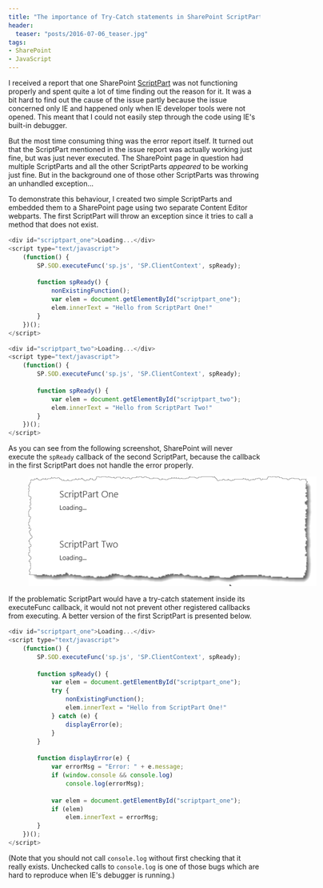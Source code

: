 ```yaml
---
title: "The importance of Try-Catch statements in SharePoint ScriptParts"
header:
  teaser: "posts/2016-07-06_teaser.jpg"
tags:
- SharePoint
- JavaScript
---
```


I received a report that one SharePoint [ScriptPart](https://blogs.msdn.microsoft.com/vesku/2014/07/08/introducing-app-script-part-pattern-for-office365-app-model/) 
was not functioning properly and spent quite a lot of time finding 
out the reason for it. It was a bit hard to find out the cause of the issue partly because
the issue concerned only IE and happened only when IE developer tools were not opened. 
This meant that I could not easily step through the code using IE's built-in debugger.

But the most time consuming thing was the error report itself. It turned out that the 
ScriptPart mentioned in the issue report was actually working just fine, but was just 
never executed. The SharePoint page in question had multiple ScriptParts and all the 
other ScriptParts *appeared* to be working just fine. But in the background one of those
other ScriptParts was throwing an unhandled exception... 

To demonstrate this behaviour, I created two simple ScriptParts and embedded them to a
SharePoint page using two separate Content Editor webparts. The first ScriptPart will throw an exception
since it tries to call a method that does not exist.

```javascript
<div id="scriptpart_one">Loading...</div>
<script type="text/javascript">
    (function() {
        SP.SOD.executeFunc('sp.js', 'SP.ClientContext', spReady);

        function spReady() {
            nonExistingFunction();
            var elem = document.getElementById("scriptpart_one");
            elem.innerText = "Hello from ScriptPart One!"
        }
    })();    
</script>
```

```javascript
<div id="scriptpart_two">Loading...</div>
<script type="text/javascript">
    (function() {
        SP.SOD.executeFunc('sp.js', 'SP.ClientContext', spReady);

        function spReady() {
            var elem = document.getElementById("scriptpart_two");
            elem.innerText = "Hello from ScriptPart Two!"
        }
    })();    
</script>
```

As you can see from the following screenshot, SharePoint will never 
execute the `spReady` callback of the second ScriptPart, because
the callback in the first ScriptPart does not handle the error properly.

<figure class="align-center">
  <img class="align-center" src="/images/posts/2016-07-06_trycatch.png" style="max-width: 720px" alt="Client WebPart Development Cycle"/>
</figure>

If the problematic ScriptPart would have a try-catch statement inside 
its executeFunc callback, it would not not prevent other registered 
callbacks from executing. A better version of the first ScriptPart is
presented below.

```javascript
<div id="scriptpart_one">Loading...</div>
<script type="text/javascript">
    (function() {
        SP.SOD.executeFunc('sp.js', 'SP.ClientContext', spReady);

        function spReady() {
            var elem = document.getElementById("scriptpart_one");
            try {
                nonExistingFunction();                
                elem.innerText = "Hello from ScriptPart One!"
            } catch (e) {
                displayError(e);
            }
        }

        function displayError(e) {
            var errorMsg = "Error: " + e.message;
            if (window.console && console.log)
                console.log(errorMsg);

            var elem = document.getElementById("scriptpart_one");
            if (elem)
                elem.innerText = errorMsg;                
        }
    })();    
</script>
```

(Note that you should not call ```console.log``` without first checking
that it really exists. Unchecked calls to ```console.log``` is one of those bugs 
which are hard to reproduce when IE's debugger is running.)
